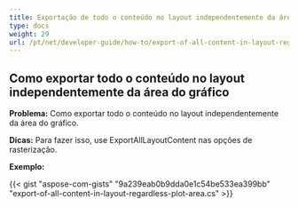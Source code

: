 ```yaml
---
title: Exportação de todo o conteúdo no layout independentemente da área do gráfico
type: docs
weight: 29
url: /pt/net/developer-guide/how-to/export-of-all-content-in-layout-regardless-plot-area/
---
```


## **Como exportar todo o conteúdo no layout independentemente da área do gráfico**

**Problema:** Como exportar todo o conteúdo no layout independentemente da área do gráfico.

**Dicas:** Para fazer isso, use ExportAllLayoutContent nas opções de rasterização.

**Exemplo:**

{{< gist "aspose-com-gists" "9a239eab0b9dda0e1c54be533ea399bb" "export-of-all-content-in-layout-regardless-plot-area.cs" >}}
